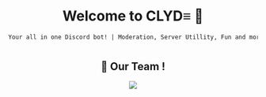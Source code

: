 <div align="center">

# Welcome to CLYD≡ 👋
```markdown
Your all in one Discord bot! | Moderation, Server Utillity, Fun and more!
```
#
 
## 👥 Our Team !

<img href="https://discord.gg/Hru9fpjpst" src="https://discordapp.com/api/guilds/972847626053627934/widget.png?style=shield">
</div>

